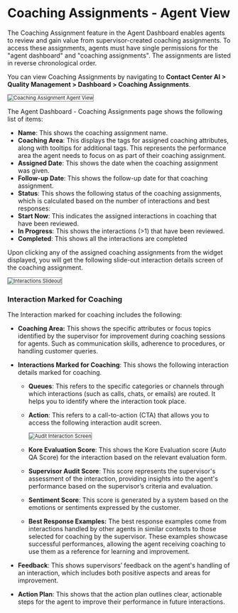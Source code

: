 # **Coaching Assignments - Agent View**

The Coaching Assignment feature in the Agent Dashboard enables agents to review and gain value from supervisor-created coaching assignments. To access these assignments, agents must have single permissions for the "agent dashboard" and "coaching assignments". The assignments are listed in reverse chronological order.

You can view Coaching Assignments by navigating to **Contact Center AI > Quality Management > Dashboard > Coaching Assignments**.  

<img src="../images/coaching-assignments.png" alt="Coaching Assignment Agent View" title="Coaching Assignment Agent View" style="border: 1px solid gray; zoom:80%;">

The Agent Dashboard - Coaching Assignments page shows the following list of items:

* **Name**: This shows the coaching assignment name.
* **Coaching Area**: This displays the tags for assigned coaching attributes, along with tooltips for additional tags. This represents the performance area the agent needs to focus on as part of their coaching assignment.
* **Assigned Date**: This shows the date when the coaching assignment was given.
* **Follow-up Date**: This shows the follow-up date for that coaching assignment.
* **Status**: This shows the following status of the coaching assignments, which is calculated based on the number of interactions and best responses:
* **Start Now**: This indicates the assigned interactions in coaching that have been reviewed.
* **In Progress**: This shows the interactions (>1) that have been reviewed.
* **Completed**: This shows all the interactions are completed

Upon clicking any of the assigned coaching assignments from the widget displayed, you will get the following slide-out interaction details screen of the coaching assignment.  

<img src="../images/coaching-assignments-slide-out-interaction.png" alt="Interactions Slideout" title="Interaction Slideout" style="border: 1px solid gray; zoom:80%;">

### **Interaction Marked for Coaching**

The Interaction marked for coaching includes the following:

* **Coaching Area:** This shows the specific attributes or focus topics identified by the supervisor for improvement during coaching sessions for agents. Such as communication skills, adherence to procedures, or handling customer queries.
* **Interactions Marked for Coaching**: This shows the following interaction details marked for coaching.
    * **Queues**: This refers to the specific categories or channels through which interactions (such as calls, chats, or emails) are routed. It helps you to identify where the interaction took place.
    * **Action**: This refers to a call-to-action (CTA) that allows you to access the following interaction audit screen. 

        <img src="../images/audit-interaction-screen.png" alt="Audit Interaction Screen" title="Audit Interaction Screen" style="border: 1px solid gray; zoom:80%;">

    * **Kore Evaluation Score**: This shows the Kore Evaluation score (Auto QA Score) for the interaction based on the relevant evaluation form.
    * **Supervisor Audit Score**: This score represents the supervisor's assessment of the interaction, providing insights into the agent's performance based on the supervisor’s criteria and evaluation.
    * **Sentiment Score**: This score is generated by a system based on the emotions or sentiments expressed by the customer.
    * **Best Response Examples:** The best response examples come from interactions handled by other agents in similar contexts to those selected for coaching by the supervisor. These examples showcase successful performances, allowing the agent receiving coaching to use them as a reference for learning and improvement.
    
* **Feedback**: This shows supervisors’ feedback on the agent's handling of an interaction, which includes both positive aspects and areas for improvement.
* **Action Plan**: This shows that the action plan outlines clear, actionable steps for the agent to improve their performance in future interactions.